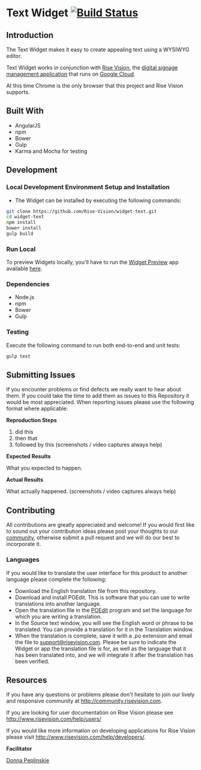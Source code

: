 # Text Widget [![Build Status](http://devtools1.risevision.com:8080/job/Widget-Text-Master-Build/badge/icon)](http://devtools1.risevision.com:8080/job/Widget-Text-Master-Build/)

## Introduction

The Text Widget makes it easy to create appealing text using a WYSIWYG editor.

Text Widget works in conjunction with [Rise Vision](http://www.risevision.com), the [digital signage management application](http://rva.risevision.com/) that runs on [Google Cloud](https://cloud.google.com).

At this time Chrome is the only browser that this project and Rise Vision supports.

## Built With
- AngularJS
- npm
- Bower
- Gulp
- Karma and Mocha for testing

## Development

### Local Development Environment Setup and Installation
* The Widget can be installed by executing the following commands:
```bash
git clone https://github.com/Rise-Vision/widget-text.git
cd widget-text
npm install
bower install
gulp build
```

### Run Local
To preview Widgets locally, you'll have to run the [Widget Preview](https://github.com/Rise-Vision/widget-preview) app available [here](http://192.254.220.36/~rvi/widget-preview/).

### Dependencies
* Node.js
* npm
* Bower
* Gulp

### Testing
Execute the following command to run both end-to-end and unit tests:
```bash
gulp test
```

## Submitting Issues
If you encounter problems or find defects we really want to hear about them. If you could take the time to add them as issues to this Repository it would be most appreciated. When reporting issues please use the following format where applicable:

**Reproduction Steps**

1. did this
2. then that
3. followed by this (screenshots / video captures always help)

**Expected Results**

What you expected to happen.

**Actual Results**

What actually happened. (screenshots / video captures always help)

## Contributing
All contributions are greatly appreciated and welcome! If you would first like to sound out your contribution ideas please post your thoughts to our [community](http://community.risevision.com), otherwise submit a pull request and we will do our best to incorporate it.

### Languages

If you would like to translate the user interface for this product to another language please complete the following:
- Download the English translation file from this repository.
- Download and install POEdit. This is software that you can use to write translations into another language.
- Open the translation file in the [POEdit](http://www.poedit.net/) program and set the language for which you are writing a translation.
- In the Source text window, you will see the English word or phrase to be translated. You can provide a translation for it in the Translation window.
- When the translation is complete, save it with a .po extension and email the file to support@risevision.com. Please be sure to indicate the Widget or app the translation file is for, as well as the language that it has been translated into, and we will integrate it after the translation has been verified.

## Resources
If you have any questions or problems please don't hesitate to join our lively and responsive community at http://community.risevision.com.

If you are looking for user documentation on Rise Vision please see http://www.risevision.com/help/users/

If you would like more information on developing applications for Rise Vision please visit http://www.risevision.com/help/developers/.

**Facilitator**

[Donna Peplinskie](https://github.com/donnapep "Donna Peplinskie")
